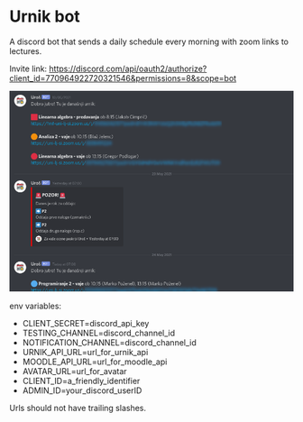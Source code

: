 # Urnik bot
A discord bot that sends a daily schedule every morning with zoom links to lectures.

Invite link:
https://discord.com/api/oauth2/authorize?client_id=770964922720321546&permissions=8&scope=bot

![demo](demo.png)

env variables:
* CLIENT_SECRET=discord_api_key
* TESTING_CHANNEL=discord_channel_id
* NOTIFICATION_CHANNEL=discord_channel_id
* URNIK_API_URL=url_for_urnik_api
* MOODLE_API_URL=url_for_moodle_api
* AVATAR_URL=url_for_avatar
* CLIENT_ID=a_friendly_identifier
* ADMIN_ID=your_discord_userID

Urls should not have trailing slashes.
